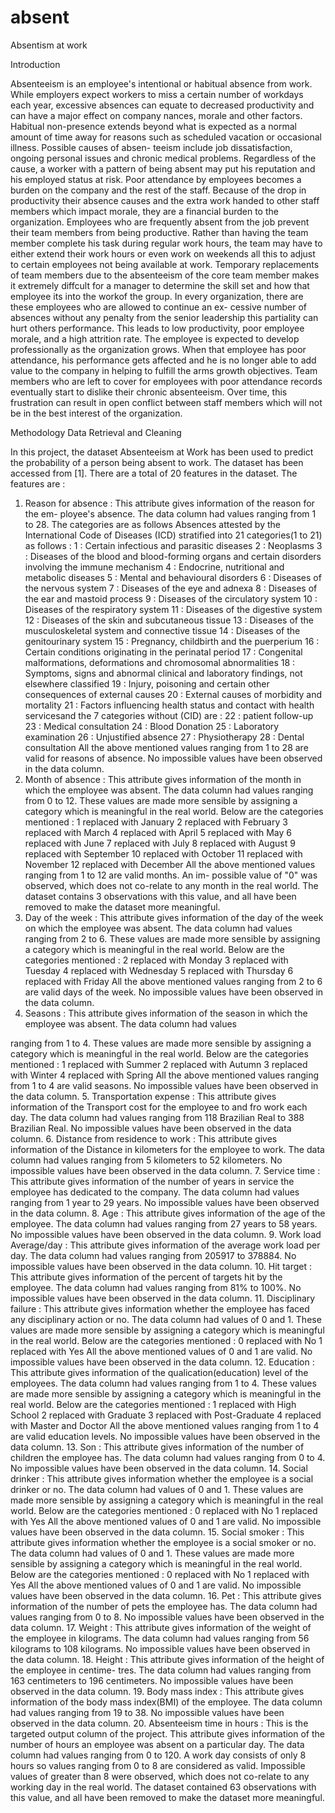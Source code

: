 # absent

Absentism at work

Introduction

Absenteeism is an employee's intentional or habitual absence from work. While employers expect workers to miss a certain number of workdays each year, excessive absences can equate to decreased productivity and can have a major effect on company ​nances, morale and other factors.
Habitual non-presence extends beyond what is expected as a normal amount of time away for reasons such as scheduled vacation or occasional illness. Possible causes of absen- teeism include job dissatisfaction, ongoing personal issues and chronic medical problems. Regardless of the cause, a worker with a pattern of being absent may put his reputation and his employed status at risk. Poor attendance by employees becomes a burden on the company and the rest of the staff. Because of the drop in productivity their absence causes and the extra work handed to other staff members which impact morale, they are a financial burden to the organization.
Employees who are frequently absent from the job prevent their team members from being productive. Rather than having the team member complete his task during regular work hours, the team may have to either extend their work hours or even work on weekends all this to adjust to certain employees not being available at work. Temporary replacements of team members due to the absenteeism of the core team member makes it extremely diffcult for a manager to determine the skill set and how that employee its into the workof the group.
In every organization, there are these employees who are allowed to continue an ex- cessive number of absences without any penalty from the senior leadership this partiality can hurt others performance. This leads to low productivity, poor employee morale, and a high attrition rate.
The employee is expected to develop professionally as the organization grows. When that employee has poor attendance, his performance gets affected and he is no longer able to add value to the company in helping to fulfill the arms growth objectives. Team members who are left to cover for employees with poor attendance records eventually start to dislike their chronic absenteeism. Over time, this frustration can result in open conflict between staff members which will not be in the best interest of the organization.

Methodology
Data Retrieval and Cleaning
 
  In this project, the dataset Absenteeism at Work has been used to predict the probability of a person being absent to work. The dataset has been accessed from [1]. There are a total of 20 features in the dataset. The features are :
1. Reason for absence : This attribute gives information of the reason for the em- ployee's absence. The data column had values ranging from 1 to 28. The categories are as follows
Absences attested by the International Code of Diseases (ICD) stratified into 21 categories(1 to 21) as follows :
1 : Certain infectious and parasitic diseases
2 : Neoplasms
3 : Diseases of the blood and blood-forming organs and certain disorders involving the immune mechanism
4 : Endocrine, nutritional and metabolic diseases
5 : Mental and behavioural disorders
6 : Diseases of the nervous system
7 : Diseases of the eye and adnexa
8 : Diseases of the ear and mastoid process
9 : Diseases of the circulatory system
10 : Diseases of the respiratory system
11 : Diseases of the digestive system
12 : Diseases of the skin and subcutaneous tissue
13 : Diseases of the musculoskeletal system and connective tissue
14 : Diseases of the genitourinary system
15 : Pregnancy, childbirth and the puerperium
16 : Certain conditions originating in the perinatal period
17 : Congenital malformations, deformations and chromosomal abnormalities
18 : Symptoms, signs and abnormal clinical and laboratory findings, not elsewhere classified
19 : Injury, poisoning and certain other consequences of external causes
20 : External causes of morbidity and mortality
21 : Factors influencing health status and contact with health servicesand the 7 categories without (CID) are :
22 : patient follow-up
23 : Medical consultation
24 : Blood Donation
25 : Laboratory examination
26 : Unjustified absence
27 : Physiotherapy
28 : Dental consultation
All the above mentioned values ranging from 1 to 28 are valid for reasons of absence. No impossible values have been observed in the data column.
2. Month of absence : This attribute gives information of the month in which the employee was absent. The data column had values ranging from 0 to 12. These values are made more sensible by assigning a category which is meaningful in the real world. Below are the categories mentioned :
1 replaced with January
2 replaced with February 3 replaced with March
4 replaced with April
5 replaced with May
6 replaced with June
7 replaced with July
8 replaced with August
9 replaced with September
10 replaced with October
11 replaced with November
12 replaced with December
All the above mentioned values ranging from 1 to 12 are valid months. An im- possible value of "0" was observed, which does not co-relate to any month in the real world. The dataset contains 3 observations with this value, and all have been removed to make the dataset more meaningful.
3. Day of the week : This attribute gives information of the day of the week on which the employee was absent. The data column had values ranging from 2 to 6. These values are made more sensible by assigning a category which is meaningful in the real world. Below are the categories mentioned :
2 replaced with Monday
3 replaced with Tuesday
4 replaced with Wednesday
5 replaced with Thursday
6 replaced with Friday
All the above mentioned values ranging from 2 to 6 are valid days of the week. No impossible values have been observed in the data column.
4. Seasons : This attribute gives information of the season in which the employee was absent. The data column had values
 
 
ranging from 1 to 4. These values are made more sensible by assigning a category which is meaningful in the real world. Below are the categories mentioned :
1 replaced with Summer
2 replaced with Autumn
3 replaced with Winter
4 replaced with Spring
All the above mentioned values ranging from 1 to 4 are valid seasons. No impossible values have been observed in the data column.
5. Transportation expense : This attribute gives information of the Transport cost for the employee to and fro work each day. The data column had values ranging from 118 Brazilian Real to 388 Brazilian Real. No impossible values have been observed in the data column.
6. Distance from residence to work : This attribute gives information of the Distance in kilometers for the employee to work. The data column had values ranging from 5 kilometers to 52 kilometers. No impossible values have been observed in the data column.
7. Service time : This attribute gives information of the number of years in service the employee has dedicated to the company. The data column had values ranging from 1 year to 29 years. No impossible values have been observed in the data column.
8. Age : This attribute gives information of the age of the employee. The data column had values ranging from 27 years to 58 years. No impossible values have been observed in the data column.
9. Work load Average/day : This attribute gives information of the average work load per day. The data column had values ranging from 205917 to 378884. No impossible values have been observed in the data column.
10. Hit target : This attribute gives information of the percent of targets hit by the employee. The data column had values ranging from 81% to 100%. No impossible values have been observed in the data column.
11. Disciplinary failure : This attribute gives information whether the employee has faced any disciplinary action or no. The data column had values of 0 and 1. These values are made more sensible by assigning a category which is meaningful in the real world. Below are the categories mentioned :
0 replaced with No
1 replaced with Yes
All the above mentioned values of 0 and 1 are valid. No impossible values have been observed in the data column.
12. Education : This attribute gives information of the quali​cation(education) level of the employees. The data column had values
ranging from 1 to 4. These values are made more sensible by assigning a category which is meaningful in the real world. Below are the categories mentioned :
1 replaced with High School
2 replaced with Graduate
3 replaced with Post-Graduate
4 replaced with Master and Doctor
All the above mentioned values ranging from 1 to 4 are valid education levels. No impossible values have been observed in the data column.
13. Son : This attribute gives information of the number of children the employee has. The data column had values ranging from 0 to 4. No impossible values have been observed in the data column.
14. Social drinker : This attribute gives information whether the employee is a social drinker or no. The data column had values of 0 and 1. These values are made more sensible by assigning a category which is meaningful in the real world. Below are the categories mentioned :
0 replaced with No
1 replaced with Yes
All the above mentioned values of 0 and 1 are valid. No impossible values have been observed in the data column.
15. Social smoker : This attribute gives information whether the employee is a social smoker or no. The data column had values
of 0 and 1. These values are made more sensible by assigning a category which is meaningful in the real world. Below are the categories mentioned :
0 replaced with No
1 replaced with Yes
All the above mentioned values of 0 and 1 are valid. No impossible values have been observed in the data column.
16. Pet : This attribute gives information of the number of pets the employee has. The data column had values ranging from 0 to
8. No impossible values have been observed in the data column.
17. Weight : This attribute gives information of the weight of the employee in kilograms. The data column had values ranging
from 56 kilograms to 108 kilograms. No impossible values have been observed in the data column.
18. Height : This attribute gives information of the height of the employee in centime- tres. The data column had values ranging
from 163 centimeters to 196 centimeters. No impossible values have been observed in the data column.
19. Body mass index : This attribute gives information of the body mass index(BMI) of the employee. The data column had
values ranging from 19 to 38. No impossible values have been observed in the data column.
20. Absenteeism time in hours : This is the targeted output column of the project. This attribute gives information of the number
of hours an employee was absent on a particular day. The data column had values ranging from 0 to 120. A work day consists of only 8 hours so values ranging from 0 to 8 are considered as valid. Impossible values of greater than 8 were observed, which does not co-relate to any working day in the real world. The dataset contained 63 observations with this value, and all have been removed to make the dataset more meaningful.
